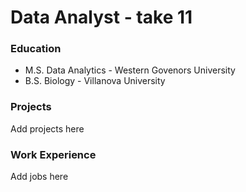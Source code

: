 # Data Analyst - take 11

### Education
- M.S. Data Analytics - Western Govenors University
- B.S. Biology - Villanova University
   
### Projects
Add projects here

### Work Experience
Add jobs here
